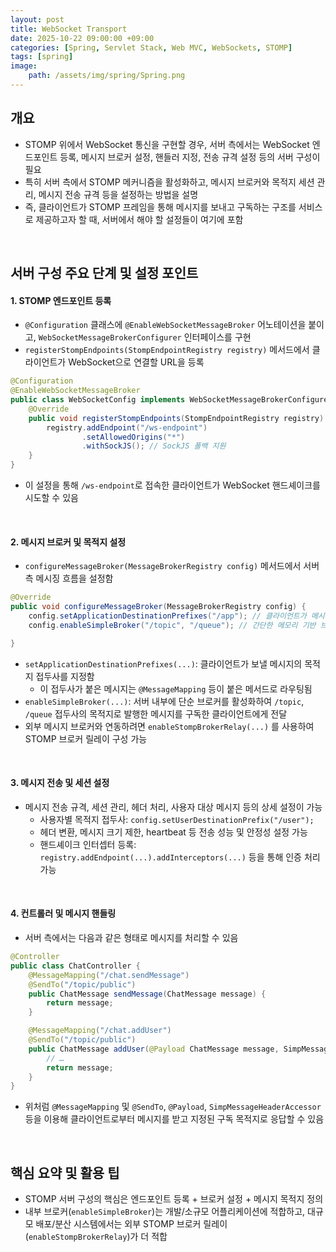 ```yaml
---
layout: post
title: WebSocket Transport
date: 2025-10-22 09:00:00 +09:00
categories: [Spring, Servlet Stack, Web MVC, WebSockets, STOMP]
tags: [spring]
image:
    path: /assets/img/spring/Spring.png
---
```



## 개요

- STOMP 위에서 WebSocket 통신을 구현할 경우, 서버 측에서는 WebSocket 엔드포인트 등록, 메시지 브로커 설정, 핸들러 지정, 전송 규격 설정 등의 서버 구성이 필요
- 특히 서버 측에서 STOMP 메커니즘을 활성화하고, 메시지 브로커와 목적지 세션 관리, 메시지 전송 규격 등을 설정하는 방법을 설명
- 즉, 클라이언트가 STOMP 프레임을 통해 메시지를 보내고 구독하는 구조를 서비스로 제공하고자 할 때, 서버에서 해야 할 설정들이 여기에 포함

<br>

## 서버 구성 주요 단계 및 설정 포인트

#### 1. STOMP 엔드포인트 등록

- `@Configuration` 클래스에 `@EnableWebSocketMessageBroker` 어노테이션을 붙이고, `WebSocketMessageBrokerConfigurer` 인터페이스를 구현
- `registerStompEndpoints(StompEndpointRegistry registry)` 메서드에서 클라이언트가 WebSocket으로 연결할 URL을 등록

```java
@Configuration
@EnableWebSocketMessageBroker
public class WebSocketConfig implements WebSocketMessageBrokerConfigurer {
    @Override
    public void registerStompEndpoints(StompEndpointRegistry registry) {
        registry.addEndpoint("/ws-endpoint")
                .setAllowedOrigins("*")
                .withSockJS(); // SockJS 폴백 지원
    }
}
```

- 이 설정을 통해 `/ws-endpoint`로 접속한 클라이언트가 WebSocket 핸드셰이크를 시도할 수 있음

<br>

#### 2. 메시지 브로커 및 목적지 설정

- `configureMessageBroker(MessageBrokerRegistry config)` 메서드에서 서버 측 메시징 흐름을 설정함

```java
@Override
public void configureMessageBroker(MessageBrokerRegistry config) {
    config.setApplicationDestinationPrefixes("/app"); // 클라이언트가 메시지를 보낼 때 사용하는 접두사
    config.enableSimpleBroker("/topic", "/queue"); // 간단한 메모리 기반 브로커 활성화

}
```

- `setApplicationDestinationPrefixes(...)`: 클라이언트가 보낼 메시지의 목적지 접두사를 지정함
  - 이 접두사가 붙은 메시지는 `@MessageMapping` 등이 붙은 메서드로 라우팅됨
- `enableSimpleBroker(...)`: 서버 내부에 단순 브로커를 활성화하여 `/topic`, `/queue` 접두사의 목적지로 발행한 메시지를 구독한 클라이언트에게 전달
- 외부 메시지 브로커와 연동하려면 `enableStompBrokerRelay(...)` 를 사용하여 STOMP 브로커 릴레이 구성 가능

<br>

#### 3. 메시지 전송 및 세션 설정

- 메시지 전송 규격, 세션 관리, 헤더 처리, 사용자 대상 메시지 등의 상세 설정이 가능
  - 사용자별 목적지 접두사: `config.setUserDestinationPrefix("/user");`
  - 헤더 변환, 메시지 크기 제한, heartbeat 등 전송 성능 및 안정성 설정 가능
  - 핸드셰이크 인터셉터 등록: `registry.addEndpoint(...).addInterceptors(...)` 등을 통해 인증 처리 가능

<br>

#### 4. 컨트롤러 및 메시지 핸들링

- 서버 측에서는 다음과 같은 형태로 메시지를 처리할 수 있음
 
```java
@Controller
public class ChatController {
    @MessageMapping("/chat.sendMessage")
    @SendTo("/topic/public")
    public ChatMessage sendMessage(ChatMessage message) {
        return message;
    }

    @MessageMapping("/chat.addUser")
    @SendTo("/topic/public")
    public ChatMessage addUser(@Payload ChatMessage message, SimpMessageHeaderAccessor headerAccessor) {
        // …
        return message;
    }
}
```

- 위처럼 `@MessageMapping` 및 `@SendTo`, `@Payload`, `SimpMessageHeaderAccessor` 등을 이용해 클라이언트로부터 메시지를 받고 지정된 구독 목적지로 응답할 수 있음

<br>

## 핵심 요약 및 활용 팁

- STOMP 서버 구성의 핵심은 엔드포인트 등록 + 브로커 설정 + 메시지 목적지 정의
- 내부 브로커(`enableSimpleBroker`)는 개발/소규모 어플리케이션에 적합하고, 대규모 배포/분산 시스템에서는 외부 STOMP 브로커 릴레이(`enableStompBrokerRelay`)가 더 적합